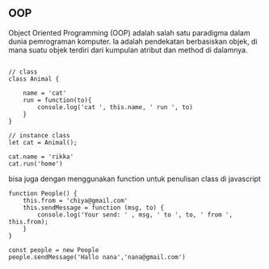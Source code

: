 ## OOP
Object Oriented Programming (OOP) adalah salah satu paradigma dalam dunia pemrograman komputer. Ia adalah pendekatan berbasiskan objek, di mana suatu objek terdiri dari kumpulan atribut dan method di dalamnya. 

```

// class
class Animal {

    name = 'cat'
    run = function(to){
        console.log('cat ', this.name, ' run ', to)
    }
}

// instance class
let cat = Animal(); 

cat.name = 'rikka'
cat.run('home')

```

bisa juga dengan menggunakan function untuk penulisan class di javascript

```
function People() {
    this.from = 'chiya@gmail.com'
    this.sendMessage = function (msg, to) {
        console.log('Your send: ' , msg, ' to ', to, ' from ', this.from);
    }
}

const people = new People
people.sendMessage('Hallo nana','nana@gmail.com')

```